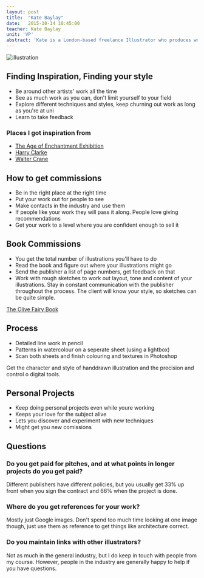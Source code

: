```yaml
---
layout: post
title:  "Kate Baylay"
date:   2015-10-14 10:45:00
teacher: Kate Baylay
unit: 'VP'
abstract: 'Kate is a London-based freelance Illustrator who produces work for books, magazines, advertising and fashion.'
---
```


![illustration](https://s-media-cache-ak0.pinimg.com/736x/72/46/e9/7246e9538084102cace2ac04f941e0db.jpg)

## Finding Inspiration, Finding your style
- Be around other artists' work all the time
- See as much work as you can, don't limit yourself to your field
- Explore different techniques and styles, keep churning out work as long as you're at uni
- Learn to take feedback

### Places I got inspiration from
- [The Age of Enchantment Exhibition](http://www.telegraph.co.uk/culture/donotmigrate/3669550/The-Age-of-Enchantment-dark-delights.html)
- [Harry Clarke](https://en.wikipedia.org/wiki/Harry_Clarke)
- [Walter Crane](https://en.wikipedia.org/wiki/Walter_Crane)

## How to get commissions
- Be in the right place at the right time
- Put your work out for people to see
- Make contacts in the industry and use them
- If people like your work they will pass it along. People love giving recommendations
- Get your work to a level where you are confident enough to sell it

## Book Commissions
- You get the total number of illustrations you'll have to do
- Read the book and figure out where your illustrations might go
- Send the publisher a list of page numbers, get feedback on that
- Work with rough sketches to work out layout, tone and content of your illustrations. Stay in constant communication with the publisher throughout the process. The client will know your style, so sketches can be quite simple.

[The Olive Fairy Book](http://www.foliosociety.com/book/OFB/olive-fairy-book)

## Process

- Detailed line work in pencil
- Patterns in watercolour on a seperate sheet (using a lightbox)
- Scan both sheets and finish colouring and textures in Photoshop

Get the character and style of handdrawn illustration and the precision and control o digital tools.

## Personal Projects
- Keep doing personal projects even while youre working
- Keeps your love for the subject alive
- Lets you discover and experiment with new techniques
- Might get you new comissions

## Questions

### Do you get paid for pitches, and at what points in longer projects do you get paid?
Different publishers have different policies, but you usually get 33% up front when you sign the contract and 66% when the project is done.

### Where do you get references for your work?
Mostly just Google images. Don't spend too much time looking at one image though, just use them as reference to get things like architecture correct.

### Do you maintain links with other illustrators?
Not as much in the general industry, but I do keep in touch with people from my course. However, people in the industry are generally happy to help if you have questions.
